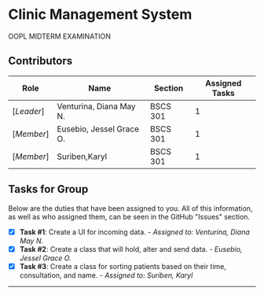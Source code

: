 ﻿# Clinic Management System
OOPL MIDTERM EXAMINATION

## Contributors
|Role   |Name   | Section | Assigned Tasks |
|---|---|---|---|
|[*Leader*]| Venturina, Diana May N.  | BSCS 301 | 1
|[*Member*]   | Eusebio, Jessel Grace O. | BSCS 301 | 1
|[*Member*]   | Suriben,Karyl | BSCS 301 | 1

## Tasks for Group
Below are the duties that have been assigned to you. All of this information, as well as who assigned them, can be seen in the GitHub "Issues" section.
- [x] **Task #1**: Create a UI for incoming data. - *Assigned to: Venturina, Diana May N.*
- [x] **Task #2**: Create a class that will hold, alter and send data. - *Eusebio, Jessel Grace O.*
- [x] **Task #3**: Create a class for sorting patients based on their time, consultation, and name. - *Assigned to: Suriben, Karyl*
---
